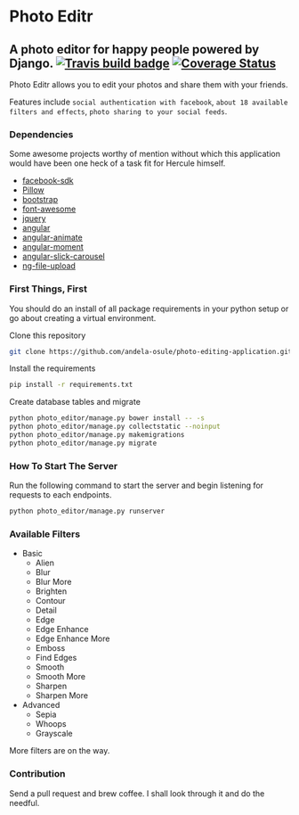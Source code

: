 # Photo Editr
A photo editor for happy people powered by Django.
 [![Travis build badge](https://travis-ci.org/andela-osule/photo-editing-application.svg?branch=master)](https://travis-ci.org/andela-osule/photo-editing-application) [![Coverage Status](https://coveralls.io/repos/andela-osule/photo-editing-application/badge.svg?branch=master&service=github)](https://coveralls.io/github/andela-osule/photo-editing-application?branch=master)
--------------------------------------------------
Photo Editr allows you to edit your photos and share them with your friends.

Features include `social authentication with facebook`, `about 18 available filters and effects`, `photo sharing to your social feeds`.

### Dependencies
Some awesome projects worthy of mention without which this application would have been one heck of a task fit for Hercule himself.
- [facebook-sdk](https://github.com/pythonforfacebook/facebook-sdk)
- [Pillow](https://github.com/python-pillow/Pillow)
- [bootstrap](https://github.com/twbs/bootstrap)
- [font-awesome](https://github.com/FortAwesome/Font-Awesome)
- [jquery](https://github.com/jquery/jquery)
- [angular](https://github.com/angular/angular)
- [angular-animate](https://github.com/angular/animate)
- [angular-moment](https://github.com/urish/angular-moment)
- [angular-slick-carousel](https://github.com/devmark/angular-slick-carousel)
- [ng-file-upload](https://github.com/danialfarid/ng-file-upload)

### First Things, First
You should do an install of all package requirements in your python setup or go about creating a virtual environment.

Clone this repository
```bash
git clone https://github.com/andela-osule/photo-editing-application.git & cd photo-editing-application
```
Install the requirements
```bash
pip install -r requirements.txt
```
Create database tables and migrate
```bash
python photo_editor/manage.py bower install -- -s
python photo_editor/manage.py collectstatic --noinput
python photo_editor/manage.py makemigrations
python photo_editor/manage.py migrate
```

### How To Start The Server
Run the following command to start the server and begin listening for requests to each endpoints.
```bash
python photo_editor/manage.py runserver
```

### Available Filters
- Basic
    - Alien
    - Blur
    - Blur More
    - Brighten
    - Contour
    - Detail
    - Edge
    - Edge Enhance
    - Edge Enhance More
    - Emboss
    - Find Edges
    - Smooth
    - Smooth More
    - Sharpen
    - Sharpen More
- Advanced
    - Sepia
    - Whoops
    - Grayscale

More filters are on the way.

### Contribution
Send a pull request and brew coffee. I shall look through it and do the needful.
